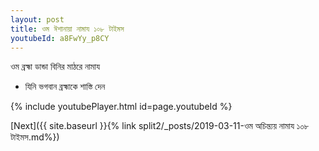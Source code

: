 ```yaml
---
layout: post
title: ওম ঈশানায়া নামায ১০৮ টাইমস
youtubeId: a8FwYy_p8CY
---
```

 
 
 ওম ব্রহ্মা ডান্ডা বিনির মাঠরে নামায  
 
 -  যিনি ভগবান ব্রহ্মাকে শাস্তি দেন 
 
  
 
  
 
 
 
 
 
 


{% include youtubePlayer.html id=page.youtubeId %}
 
[Next]({{ site.baseurl }}{% link  split2/_posts/2019-03-11-ওম অচিন্ত্যয় নামায ১০৮ টাইমস.md%})
 
